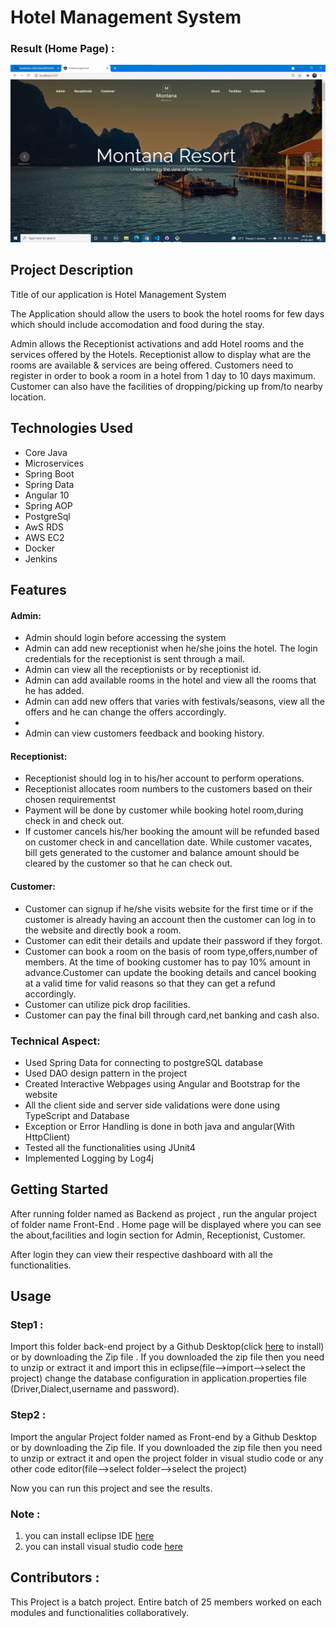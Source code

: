 # Hotel Management System
### Result (Home Page) :
![](https://github.com/pranahitha/Hotel_Management_System/blob/master/Front-End_Angular/src/assets/img/Result.jpg)

## Project Description

<p> Title of our application is Hotel Management System</p>

<p>The Application should allow the users to book the hotel rooms for few days which should include accomodation and food during the stay.</p>
Admin allows the Receptionist activations and add Hotel rooms and the services offered by the Hotels.
Receptionist allow to display what are the rooms are available & services are being offered.
Customers need to register in order to book a room in a hotel from 1 day to 10 days maximum. Customer can also have the facilities of dropping/picking up from/to nearby location.


## Technologies Used

<ul><li> Core Java
  <li>Microservices
  <li>Spring Boot
   <li>Spring Data
  <li>Angular 10
   <li>Spring AOP
  <li>PostgreSql
  <li>AwS RDS
  <li> AWS EC2
   <li> Docker
    <li>Jenkins
</ul>


## Features
<h4>Admin:</h4>
<ul>
  <li> Admin should login before accessing the system</li>
  <li>Admin can add new receptionist when he/she joins the hotel. The login credentials for the receptionist is sent through a mail.</li>
  <li>Admin can view all the receptionists or by receptionist id.</li>
  <li> Admin can add available rooms in the hotel and view all the rooms that he has added.</li>
  <li>Admin can add new offers that varies with festivals/seasons, view all the offers and he can change the offers accordingly.<li>
  <li>Admin can view customers feedback and booking history.</li>
</ul>
<h4>Receptionist:</h4>
<ul>
  <li>Receptionist should log in to his/her account to perform operations.</li>
  <li>Receptionist allocates room numbers to the customers based on their chosen requirementst</li>
  <li>Payment will be done by customer while booking hotel room,during check in and check out.</li>
  <li>If customer cancels his/her booking the amount will be refunded based on customer check in and cancellation date. While customer vacates, bill gets generated to the customer and balance amount should be cleared by the customer so that he can check out.</li>
</ul>
<h4>Customer:</h4>
<ul>
  <li>Customer can signup if he/she visits website for the first time or if the customer is already having an account then the customer can log in to the website and directly book a room.</li>
  <li>Customer can edit their details and update their password if they forgot.</li>
  <li>Customer can book a room on the basis of room type,offers,number of members. At the time of booking customer has to pay 10% amount in advance.Customer can update the booking details and cancel booking at a valid time for valid reasons so that they can get a refund accordingly.
<li>Customer can utilize pick drop facilities.
  <li>Customer can pay the final bill through card,net banking and cash also.

</ul>

### Technical Aspect:
<ul>
<li>Used Spring Data for connecting to postgreSQL database </li>
<li>Used DAO design pattern in the project
<li>Created Interactive Webpages using Angular and Bootstrap for the website
<li>All the client side and server side validations were done using TypeScript and Database
<li>Exception or Error Handling is done in both  java and angular(With HttpClient)
<li>Tested all the functionalities using JUnit4 
<li>Implemented Logging by Log4j
</ul>

## Getting Started

After running folder named as Backend as project , run the angular project of folder name Front-End . Home page will be displayed where you can see the about,facilities and login section for Admin, Receptionist, Customer.

After login they can view their respective dashboard with all the functionalities.

## Usage

### Step1 :
Import this folder back-end project by a Github Desktop(click [here](https://desktop.github.com/) to install) or by downloading the Zip file . If you downloaded the zip file then you need to unzip or extract it and import this in eclipse(file-->import-->select the project)
change the database configuration in application.properties file (Driver,Dialect,username and password).

### Step2 :
Import the angular Project folder named as Front-end by a Github Desktop or by downloading the Zip file. If you downloaded the zip file then you need to unzip or extract it and open the project folder in visual studio code or any other code editor(file-->select folder-->select the project)

Now you can run this project and see the results.

### Note :
<ol>
<li>you can install eclipse IDE <a href="https://www.eclipse.org/downloads/">here</a></li>
<li>you can install visual studio code <a href="https://code.visualstudio.com/download">here</a></li>
</ol>

## Contributors :
This Project is a batch project. Entire batch of 25 members worked on each modules and functionalities collaboratively.


